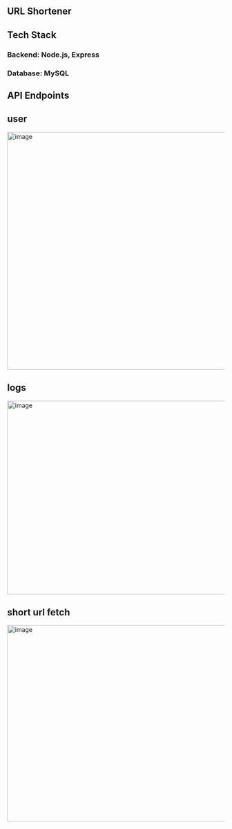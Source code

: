 ## URL Shortener

## Tech Stack

### Backend: Node.js, Express
### Database: MySQL


## API Endpoints
## user

<img width="1118" height="550" alt="image" src="https://github.com/user-attachments/assets/dd835c1d-3e58-4f66-968f-3c60fa313f7b" />

## logs

<img width="1091" height="448" alt="image" src="https://github.com/user-attachments/assets/305cac91-e6e5-4691-85d9-3ddc3d34e47b" />

## short url fetch

<img width="1114" height="455" alt="image" src="https://github.com/user-attachments/assets/0912893c-9632-4014-a873-969a5e45a32f" />

